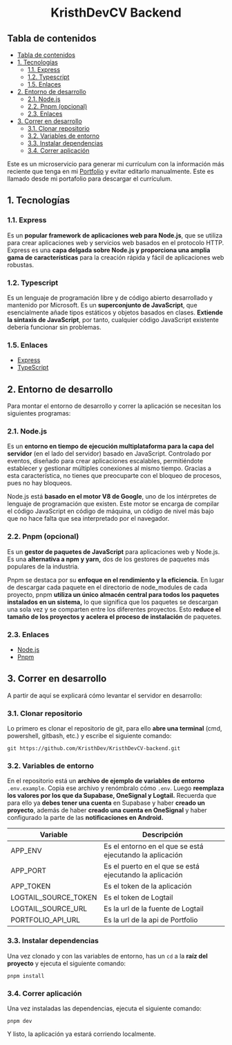 <h1 align="center">KristhDevCV Backend</h1>

## Tabla de contenidos
- [Tabla de contenidos](#tabla-de-contenidos)
- [1. Tecnologías](#1-tecnologías)
  - [1.1. Express](#11-express)
  - [1.2. Typescript](#12-typescript)
  - [1.5. Enlaces](#15-enlaces)
- [2. Entorno de desarrollo](#2-entorno-de-desarrollo)
  - [2.1. Node.js](#21-nodejs)
  - [2.2. Pnpm (opcional)](#22-pnpm-opcional)
  - [2.3. Enlaces](#23-enlaces)
- [3. Correr en desarrollo](#3-correr-en-desarrollo)
  - [3.1. Clonar repositorio](#31-clonar-repositorio)
  - [3.2. Variables de entorno](#32-variables-de-entorno)
  - [3.3. Instalar dependencias](#33-instalar-dependencias)
  - [3.4. Correr aplicación](#34-correr-aplicación)

Este es un microservicio para generar mi currículum con la información más reciente que tenga en mi [Portfolio](https://kristhdev.vercel.app) 
y evitar editarlo manualmente. Este es llamado desde mi portafolio para descargar el currículum. 

<a name="1-tecnologias"></a>
## 1. Tecnologías

<a name="1.1.-express"></a>
### 1.1. Express
Es un **popular framework de aplicaciones web para Node.js**, que se utiliza para crear aplicaciones web y servicios web
basados en el protocolo HTTP. Express es una **capa delgada sobre Node.js y proporciona una amplia gama de características**
para la creación rápida y fácil de aplicaciones web robustas.

<a name="1.2.-typescript"></a>
### 1.2. Typescript
Es un lenguaje de programación libre y de código abierto desarrollado y mantenido por Microsoft. Es un **superconjunto 
de JavaScript**, que esencialmente añade tipos estáticos y objetos basados en clases. **Extiende la sintaxis de JavaScript**,
por tanto, cualquier código JavaScript existente debería funcionar sin problemas.

<a name="1.5.-enlaces"></a>
### 1.5. Enlaces
 * [Express](https://expressjs.com)  
 * [TypeScript](https://www.typescriptlang.org)  

<a name="2-entorno-de-desarrollo"></a>
## 2. Entorno de desarrollo

Para montar el entorno de desarrollo y correr la aplicación se necesitan los siguientes programas:

<a name="2.1.-nodejs"></a>
### 2.1. Node.js
Es un **entorno en tiempo de ejecución multiplataforma para la capa del servidor** (en el lado del servidor) basado en 
JavaScript. Controlado por eventos, diseñado para crear aplicaciones escalables, permitiéndote establecer y gestionar 
múltiples conexiones al mismo tiempo. Gracias a esta característica, no tienes que preocuparte con el bloqueo de procesos, 
pues no hay bloqueos.

Node.js está **basado en el motor V8 de Google**, uno de los intérpretes de lenguaje de programación que existen. Este 
motor se encarga de compilar el código JavaScript en código de máquina, un código de nivel más bajo que no hace falta 
que sea interpretado por el navegador.

<a name="2.2.-pnpm-opcional"></a>
### 2.2. Pnpm (opcional)
Es un **gestor de paquetes de JavaScript** para aplicaciones web y Node.js. Es una **alternativa a npm y yarn,** dos de los gestores 
de paquetes más populares de la industria.

Pnpm se destaca por su **enfoque en el rendimiento y la eficiencia.** En lugar de descargar cada paquete en el directorio de
node_modules de cada proyecto, pnpm **utiliza un único almacén central para todos los paquetes instalados en un sistema,** lo 
que significa que los paquetes se descargan una sola vez y se comparten entre los diferentes proyectos. Esto **reduce el tamaño 
de los proyectos y acelera el proceso de instalación** de paquetes.

<a name="2.3.-enlaces"></a>
### 2.3. Enlaces
 * [Node.js](https://nodejs.org)
 * [Pnpm](https://pnpm.io/es)

<a name="3-correr-en-desarrollo"></a>
## 3. Correr en desarrollo
A partir de aquí se explicará cómo levantar el servidor en desarrollo:

<a name="3.1.-clonar-repositorio"></a>
### 3.1. Clonar repositorio
Lo primero es clonar el repositorio de git, para ello **abre una terminal** (cmd, powershell, gitbash, etc.) y escribe el 
siguiente comando:

```shell
git https://github.com/KristhDev/KristhDevCV-backend.git
```

<a name="3.2.-variables-de-entorno"></a>
### 3.2. Variables de entorno
En el repositorio está un **archivo de ejemplo de variables de entorno** `.env.example`. Copia ese archivo y renómbralo 
cómo `.env`. Luego **reemplaza los valores por los que da Supabase, OneSignal y Logtail.** Recuerda que para ello ya **debes tener una cuenta** en Supabase y haber **creado un proyecto**, además de haber **creado una cuenta en OneSignal** y haber configurado
la parte de las **notificaciones en Android.**

| Variable             | Descripción                                              |
|----------------------|----------------------------------------------------------|
| APP_ENV              | Es el entorno en el que se está ejecutando la aplicación |
| APP_PORT             | Es el puerto en el que se está ejecutando la aplicación  |
| APP_TOKEN            | Es el token de la aplicación                             |
| LOGTAIL_SOURCE_TOKEN | Es el token de Logtail                                   |
| LOGTAIL_SOURCE_URL   | Es la url de la fuente de Logtail                        |
| PORTFOLIO_API_URL    | Es la url de la api de Portfolio                         |

<a name="3.3.-instalar-dependencias"></a>
### 3.3. Instalar dependencias
Una vez clonado y con las variables de entorno, has un ```cd``` a la **raíz del proyecto** y ejecuta el siguiente comando:

```shell
pnpm install
```

<a name="3.4.-correr-aplicacion"></a>
### 3.4. Correr aplicación
Una vez instaladas las dependencias, ejecuta el siguiente comando:

```shell
pnpm dev
```

Y listo, la aplicación ya estará corriendo localmente.
